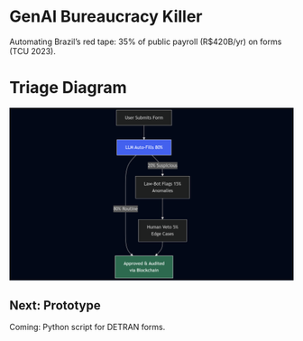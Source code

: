 # GenAI Bureaucracy Killer
Automating Brazil’s red tape: 35% of public payroll (R$420B/yr) on forms (TCU 2023).

# Triage Diagram 

![Triage Flow](https://github.com/Santixai/genai-burocracia/blob/main/mermaid-diagram.png?raw=true)


## Next: Prototype
Coming: Python script for DETRAN forms.
